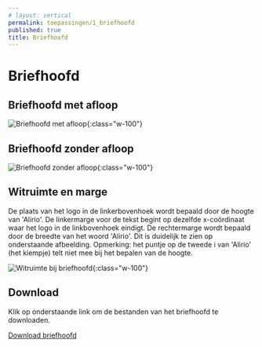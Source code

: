 ```yaml
---
# layout: vertical
permalink: toepassingen/1_briefhoofd
published: true
title: Briefhoofd
---
```


# Briefhoofd

## Briefhoofd met afloop

![Briefhoofd met afloop](../images/aliriosolutions/toepassingen_briefhoofd1.png){:class="w-100"}

## Briefhoofd zonder afloop

![Briefhoofd zonder afloop](../images/aliriosolutions/toepassingen_briefhoofd2.png){:class="w-100"}

## Witruimte en marge

De plaats van het logo in de linkerbovenhoek wordt bepaald door de hoogte van 'Alirio'.
De linkermarge voor de tekst begint op dezelfde x-coördinaat waar het logo in de linkbovenhoek eindigt.
De rechtermarge wordt bepaald door de breedte van het woord 'Alirio'.
Dit is duidelijk te zien op onderstaande afbeelding.
Opmerking: het puntje op de tweede i van 'Alirio' (het kiempje) telt niet mee bij het bepalen van de hoogte.

![Witruimte bij briefhoofd](../images/aliriosolutions/briefhoofd_witruimte.png){:class="w-100"}

## Download

Klik op onderstaande link om de bestanden van het briefhoofd te downloaden.

<a href="https://studentarteveldehsbe-my.sharepoint.com/:u:/g/personal/barbcour_student_arteveldehs_be/EdvMh45yuFFGnG1FXDMM5NgBeZZ1kBjBja-C1E67xykjiQ?e=tg7R4n">Download briefhoofd</a>